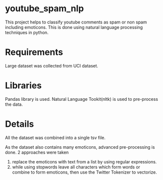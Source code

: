 # youtube_spam_nlp

This project helps to classify youtube comments as spam or non spam including emoticons. This is done using natural language processing techniques in python.

# Requirements

Large dataset was collected from UCI dataset. 

# Libraries

Pandas library is used. Natural Language Tookit(nltk) is used to pre-process the data. 

# Details

All the dataset was combined into a single tsv file.

As the dataset also contains many emoticons, advanced pre-processing is done.
2 approaches were taken
1) replace the emoticons with text from a list by using regular expressions.
2) while using stopwords leave all characters which form words or combine to form emoticons, then use the Twitter Tokenizer to vectorize.

